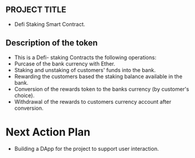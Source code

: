 ## PROJECT TITLE 
- Defi Staking Smart Contract.

## Description  of the token

- This is a Defi- staking Contracts the following operations:
- Purcase of the bank currency with Ether.
- Staking and unstaking  of customers' funds into the bank.
- Rewarding the customers based the staking balance available in the bank.
- Conversion of the rewards token to the banks currency (by customer's choice).
- Withdrawal of the rewards to customers currency account after conversion.


# Next Action Plan
- Building a DApp for the project to support user interaction.